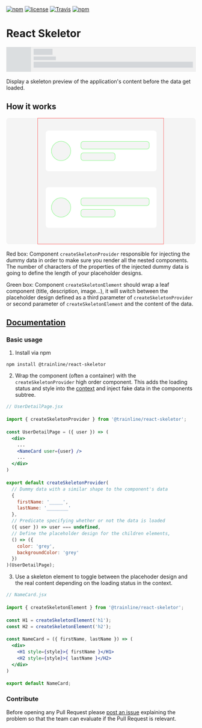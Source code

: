 [![npm](https://img.shields.io/npm/v/@trainline/react-skeletor.svg)](https://www.npmjs.com/package/@trainline/react-skeletor)
[![license](https://img.shields.io/github/license/trainline/react-skeletor.svg)](https://github.com/trainline/react-skeletor/blob/master/LICENSE.md)
[![Travis](https://img.shields.io/travis/trainline/react-skeletor.svg)]()
[![npm](https://img.shields.io/npm/dm/@trainline/react-skeletor.svg)](https://www.npmjs.com/package/@trainline/react-skeletor)

# React Skeletor

![React-skeletor gif](/react-skeletor.gif)

Display a skeleton preview of the application's content before the data get loaded.

## How it works
![React-skeletor gif](/blog_posts.png)

Red box: Component `createSkeletonProvider` responsible for injecting the dummy data in order to make sure you render all the nested components. The number of characters of the properties of the injected dummy data is going to define the length of your placeholder designs.

Green box: Component `createSkeletonElement` should wrap a leaf component (title, description, image...), it will switch between the placeholder design defined as a third parameter of `createSkeletonProvider` or second parameter of `createSkeletonElement` and the content of the data.

## [Documentation](Documentation.md)

### Basic usage

1. Install via npm

```
npm install @trainline/react-skeletor
```

2. Wrap the component (often a container) with the `createSkeletonProvider` high order component. This adds the loading status and style into the [context](https://facebook.github.io/react/docs/context.html) and inject fake data in the components subtree.

```jsx
// UserDetailPage.jsx

import { createSkeletonProvider } from '@trainline/react-skeletor';

const UserDetailPage = ({ user }) => (
  <div>
    ...
    <NameCard user={user} />
    ...
  </div>
)

export default createSkeletonProvider(
  // Dummy data with a similar shape to the component's data
  {
    firstName: '_____',
    lastName: '________'
  },
  // Predicate specifying whether or not the data is loaded
  ({ user }) => user === undefined,
  // Define the placeholder design for the children elements,
  () => ({
    color: 'grey',
    backgroundColor: 'grey'
  })
)(UserDetailPage);
```

3. Use a skeleton element to toggle between the placehoder design and the real content depending on the loading status in the context.

```jsx
// NameCard.jsx

import { createSkeletonElement } from '@trainline/react-skeletor';

const H1 = createSkeletonElement('h1');
const H2 = createSkeletonElement('h2');

const NameCard = ({ firstName, lastName }) => (
  <div>
    <H1 style={style}>{ firstName }</H1>
    <H2 style={style}>{ lastName }</H2>
  </div>
)

export default NameCard;

```

### Contribute
Before opening any Pull Request please [post an issue](https://github.com/trainline/react-skeletor/issues/new) explaining the problem so that the team can evaluate if the Pull Request is relevant.
